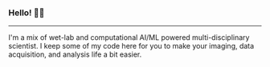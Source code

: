 ### Hello! 👨🏾‍
-----

I'm a mix of wet-lab and computational AI/ML powered multi-disciplinary scientist. I keep some of my code here for you to make your imaging, data acquisition, and analysis life a bit easier.  


<!--
**ajay-bhargava/ajay-bhargava** is a ✨ _special_ ✨ repository because its `README.md` (this file) appears on your GitHub profile.

Here are some ideas to get you started:

- 🔭 I’m currently working on ...
- 🌱 I’m currently learning ...
- 👯 I’m looking to collaborate on ...
- 🤔 I’m looking for help with ...
- 💬 Ask me about ...
- 📫 How to reach me: ...
- 😄 Pronouns: ...
- ⚡ Fun fact: ...
-->
